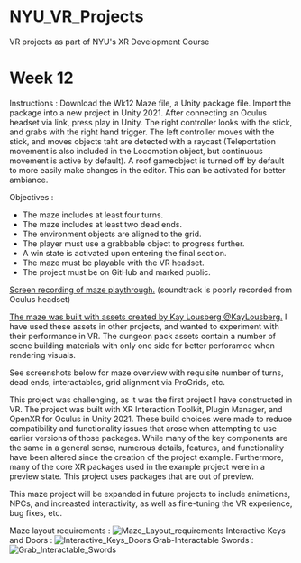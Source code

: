 # NYU_VR_Projects
 VR projects as part of NYU's XR Development Course

# Week 12
Instructions : Download the Wk12 Maze file, a Unity package file. Import the package into a new project in Unity 2021. After connecting an Oculus headset via link, press play in Unity. The right controller looks with the stick, and grabs with the right hand trigger. The left controller moves with the stick, and moves objects taht are detected with a raycast (Teleportation movement is also included in the Locomotion object, but continuous movement is active by default).
A roof gameobject is turned off by default to more easily make changes in the editor. This can be activated for better ambiance.

Objectives :
- The maze includes at least four turns.
- The maze includes at least two dead ends.
- The environment objects are aligned to the grid.
- The player must use a grabbable object to progress further.
- A win state is activated upon entering the final section.
- The maze must be playable with the VR headset.
- The project must be on GitHub and marked public.

[Screen recording of maze playthrough.](https://www.loom.com/share/3b6a29f0ac794e7f80f7a0138263c8e9) (soundtrack is poorly recorded from Oculus headset)

[The maze was built with assets created by Kay Lousberg @KayLousberg.](https://twitter.com/KayLousberg) I have used these assets in other projects, and wanted to experiment with their performance in VR. The dungeon pack assets contain a number of scene building materials with only one side for better perforamce when rendering visuals.

See screenshots below for maze overview with requisite number of turns, dead ends, interactables, grid alignment via ProGrids, etc.

This project was challenging, as it was the first project I have constructed in VR. The project was built with XR Interaction Toolkit, Plugin Manager, and OpenXR for Oculus in Unity 2021. These build choices were made to reduce compatibility and functionality issues that arose when attempting to use earlier versions of those packages. While many of the key components are the same in a general sense, numerous details, features, and functionality have been altered since the creation of the project example. Furthermore, many of the core XR packages used in the example project were in a preview state. This project uses packages that are out of preview.

This maze project will be expanded in future projects to include animations, NPCs, and increasted interactivity, as well as fine-tuning the VR experience, bug fixes, etc.

Maze layout requirements :
![Maze_Layout_requirements](https://user-images.githubusercontent.com/73659857/162364298-3eee6c70-3068-4a12-9bdf-304b74e8ccba.jpg)
Interactive Keys and Doors :
![Interactive_Keys_Doors](https://user-images.githubusercontent.com/73659857/162364319-86612c10-a695-4d61-999b-60b6323ffa76.jpg)
Grab-Interactable Swords : 
![Grab_Interactable_Swords](https://user-images.githubusercontent.com/73659857/162364321-068e504c-3c63-4a42-9204-d7006cca0acc.jpg)
